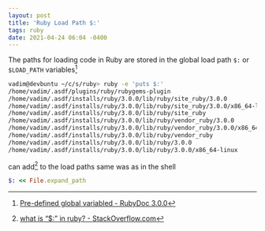 ```yaml
---
layout: post
title: 'Ruby Load Path $:'
tags: ruby
date: 2021-04-24 06:04 -0400
---
```

The paths for loading code in Ruby are stored in the global load path `$:` or `$LOAD_PATH` variables[^1]

```bash
vadim@devbuntu ~/c/s/ruby> ruby -e 'puts $:'
/home/vadim/.asdf/plugins/ruby/rubygems-plugin
/home/vadim/.asdf/installs/ruby/3.0.0/lib/ruby/site_ruby/3.0.0
/home/vadim/.asdf/installs/ruby/3.0.0/lib/ruby/site_ruby/3.0.0/x86_64-linux
/home/vadim/.asdf/installs/ruby/3.0.0/lib/ruby/site_ruby
/home/vadim/.asdf/installs/ruby/3.0.0/lib/ruby/vendor_ruby/3.0.0
/home/vadim/.asdf/installs/ruby/3.0.0/lib/ruby/vendor_ruby/3.0.0/x86_64-linux
/home/vadim/.asdf/installs/ruby/3.0.0/lib/ruby/vendor_ruby
/home/vadim/.asdf/installs/ruby/3.0.0/lib/ruby/3.0.0
/home/vadim/.asdf/installs/ruby/3.0.0/lib/ruby/3.0.0/x86_64-linux
```

can add[^2] to the load paths same was as in the shell

```ruby
$: << File.expand_path
```

[^1]: [Pre-defined global variabled - RubyDoc 3.0.0](https://docs.ruby-lang.org/en/3.0.0/doc/globals_rdoc.html)
[^2]: [what is “$:” in ruby? - StackOverflow.com](https://stackoverflow.com/questions/7846426/what-is-in-ruby)

